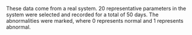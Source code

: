 These data come from a real system. 20 representative parameters in the system were selected and recorded for a total of 50 days. The abnormalities were marked, where 0 represents normal and 1 represents abnormal.
